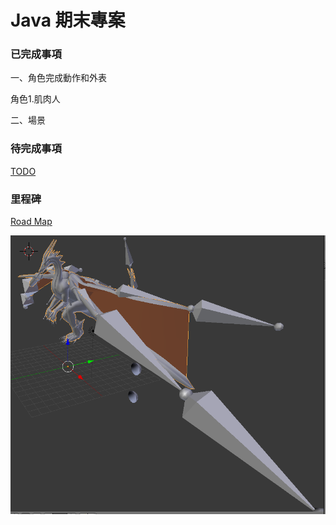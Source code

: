 # Java 期末專案

### 已完成事項
一、角色完成動作和外表

角色1.肌肉人



二、場景


### 待完成事項
[TODO](https://github.com/Isekai-Seikatsu/1062-java-G16/issues?q=is%3Aissue+is%3Aopen+label%3ATODO "幹你看三小")

### 里程碑
[Road Map](https://github.com/Isekai-Seikatsu/1062-java-G16/wiki "QWQ")



![照片不見惹QWQ](./resourse/screen%20shots/333.PNG "QWQ")
